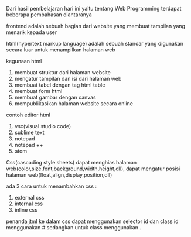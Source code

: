 Dari hasil pembelajaran hari ini yaitu tentang Web Programming terdapat beberapa pembahasan diantaranya

frontend adalah sebuah bagian dari website yang membuat tampilan yang menarik kepada user

html(hypertext markup language) adalah sebuah standar yang digunakan secara luar untuk menampilkan halaman web

kegunaan html
1. membuat struktur dari halaman website
2. mengatur tampilan dan isi dari halaman web
3. membuat tabel dengan tag html table
4. membuat form html
5. membuat gambar dengan canvas
5. mempublikasikan halaman website secara online

contoh editor html
1. vsc(visual studio code)
2. sublime text
3. notepad
4. notepad ++
5. atom

Css(cascading style sheets) dapat menghias halaman web(color,size,font,background,width,height,dll), dapat mengatur posisi halaman web(float,align,display,position,dll)

ada 3 cara untuk menambahkan css :
1. external css
2. internal css
3. inline css

penanda jtml ke dalam css dapat menggunakan selector id dan class
id menggunakan # sedangkan untuk class menggunakan .
